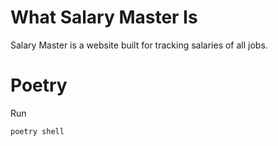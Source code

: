 # What Salary Master Is

Salary Master is a website built for tracking salaries of all jobs.

# Poetry

Run

```
poetry shell
```
